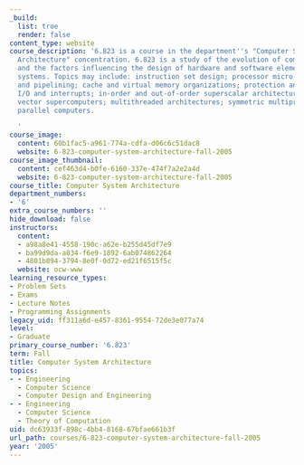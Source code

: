 ```yaml
---
_build:
  list: true
  render: false
content_type: website
course_description: '6.823 is a course in the department''s "Computer Systems and
  Architecture" concentration. 6.823 is a study of the evolution of computer architecture
  and the factors influencing the design of hardware and software elements of computer
  systems. Topics may include: instruction set design; processor micro-architecture
  and pipelining; cache and virtual memory organizations; protection and sharing;
  I/O and interrupts; in-order and out-of-order superscalar architectures; VLIW machines;
  vector supercomputers; multithreaded architectures; symmetric multiprocessors; and
  parallel computers.

  '
course_image:
  content: 60b1fac5-a961-774a-cdfa-d06c6c51dac8
  website: 6-823-computer-system-architecture-fall-2005
course_image_thumbnail:
  content: cef463d4-b0fe-6160-337e-474f7a2e2a4d
  website: 6-823-computer-system-architecture-fall-2005
course_title: Computer System Architecture
department_numbers:
- '6'
extra_course_numbers: ''
hide_download: false
instructors:
  content:
  - a98a8e41-4558-190c-a62e-b255d45df7e9
  - ba99d9da-a034-f6e9-1892-6ab074862264
  - 4801b894-3794-8e0f-0d72-ed21f6515f5c
  website: ocw-www
learning_resource_types:
- Problem Sets
- Exams
- Lecture Notes
- Programming Assignments
legacy_uid: ff311a6d-e457-8361-9554-72de3e077a74
level:
- Graduate
primary_course_number: '6.823'
term: Fall
title: Computer System Architecture
topics:
- - Engineering
  - Computer Science
  - Computer Design and Engineering
- - Engineering
  - Computer Science
  - Theory of Computation
uid: dc63933f-898c-4bb4-8168-67bfae661b3f
url_path: courses/6-823-computer-system-architecture-fall-2005
year: '2005'
---
```

